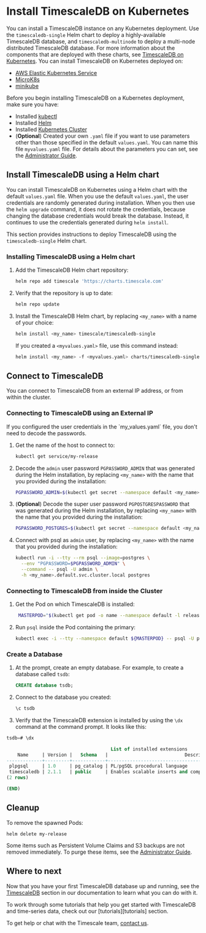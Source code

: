 # Install TimescaleDB on Kubernetes
You can install a TimescaleDB instance on any Kubernetes deployment. Use the `timescaledb-single` Helm chart to deploy a highly-available TimescaleDB database, and `timescaledb-multinode` to deploy a multi-node distributed TimescaleDB database.
For more information about the components that are deployed with these charts, see 
[TimescaleDB on Kubernetes][timescaledb-k8s].
You can install TimescaleDB on Kubernetes deployed on:
* [AWS Elastic Kubernetes Service][aws-eks]
* [MicroK8s][microk8s-install]
* [minikube][minikube-install]

Before you begin installing TimescaleDB on a Kubernetes deployment, make sure you have:
* Installed [kubectl][kubectl-install]
* Installed [Helm][helm-install]
* Installed [Kubernetes Cluster][kubernetes-install]
* (**Optional**) Created your own `.yaml` file if you want to use parameters other than those specified in the default `values.yaml`. You can name this file `myvalues.yaml` file. For details about the parameters you can set, see  the [Administrator Guide][admin-guide].


## Install TimescaleDB using a Helm chart
You can install TimescaleDB on Kubernetes using a Helm chart with the default `values.yaml` file. 
When you use the default `values.yaml`, the user credentials are randomly generated during installation.
When you then use the `helm upgrade` command, it does not rotate the credentials, because changing the database credentials would break the database. Instead, it continues to use the credentials generated during `helm install`.

This section provides instructions to deploy TimescaleDB using the `timescaledb-single` Helm chart.

<procedure>

### Installing TimescaleDB using a Helm chart
1.  Add the TimescaleDB Helm chart repository:
    ```bash
    helm repo add timescale 'https://charts.timescale.com'
    ```
1.  Verify that the repository is up to date:
    ```bash
    helm repo update
    ```
1.  Install the TimescaleDB Helm chart, by replacing `<my_name>` with a name of your choice:
    ```bash
    helm install <my_name> timescale/timescaledb-single
    ```
    If you created a `<myvalues.yaml>` file, use this command instead:
    ```bash
    helm install <my_name> -f <myvalues.yaml> charts/timescaledb-single
    ```

</procedure> 

## Connect to TimescaleDB
You can connect to TimescaleDB from an external IP address, or from within the cluster.

<procedure>

### Connecting to TimescaleDB using an External IP

<highlight type="note">
If you configured the user credentials in the `my_values.yaml` file, you don't need to decode the passwords.
</highlight>

1. Get the name of the host to connect to:
    ```bash
    kubectl get service/my-release
    ```
1. Decode the `admin` user password `PGPASSWORD_ADMIN` that was generated during the Helm installation, by replacing `<my_name>` with the name that you provided during the installation:
    ```bash
    PGPASSWORD_ADMIN=$(kubectl get secret --namespace default <my_name>-credentials -o jsonpath="{.data.PATRONI_admin_PASSWORD}" | base64 --decode)
    ``` 
1. (**Optional**) Decode the super user password `PGPOSTGRESPASSWORD` that was generated during the Helm installation, by replacing `<my_name>` with the name that you provided during the installation:
    ```bash
    PGPASSWORD_POSTGRES=$(kubectl get secret --namespace default <my_name>-credentials -o jsonpath="{.data.PATRONI_SUPERUSER_PASSWORD}" | base64 --decode)
    ```
1. Connect with psql as `admin` user, by replacing `<my_name>` with the name that you provided during the installation:
    ```bash
    kubectl run -i --tty --rm psql --image=postgres \
      --env "PGPASSWORD=$PGPASSWORD_ADMIN" \
      --command -- psql -U admin \
      -h <my_name>.default.svc.cluster.local postgres
    ```
    
</procedure>

<procedure>

### Connecting to TimescaleDB from inside the Cluster
1. Get the Pod on which TimescaleDB is installed:
   ```bash
    MASTERPOD="$(kubectl get pod -o name --namespace default -l release=test,role=master)"
    ```
1. Run `psql` inside the Pod containing the primary:
    ```bash
    kubectl exec -i --tty --namespace default ${MASTERPOD} -- psql -U postgres
    ```

</procedure>

<procedure>

### Create a Database

1.  At the prompt, create an empty database. For example, to create a database
    called `tsdb`:
    ```sql
    CREATE database tsdb;
    ```
1.  Connect to the database you created:
    ```sql
    \c tsdb
    ```
1. Verify that the TimescaleDB extension is installed by using the `\dx`
command at the command prompt. It looks like this:
```sql
tsdb=# \dx

                                      List of installed extensions
    Name     | Version |   Schema   |                            Description                            
-------------+---------+------------+-------------------------------------------------------------------
 plpgsql     | 1.0     | pg_catalog | PL/pgSQL procedural language
 timescaledb | 2.1.1   | public     | Enables scalable inserts and complex queries for time-series data
(2 rows)

(END)
```

## Cleanup

To remove the spawned Pods:
```console
helm delete my-release
```
Some items such as Persistent Volume Claims and S3 backups are not removed immediately. To purge these items, see the [Administrator Guide][admin-guide].

## Where to next
Now that you have your first TimescaleDB database up and running, see
the [TimescaleDB][tsdb-docs] section in our documentation to learn what
you can do with it.

To work through some tutorials that help you get started with
TimescaleDB and time-series data, check out our [tutorials][tutorials] section.

To get help or chat with the Timescale team, [contact us][contact].


[kubectl-install]: https://kubernetes.io/docs/tasks/tools/
[kubernetes-install]: https://kubernetes.io/docs/setup/
[helm-install]: https://helm.sh/docs/intro/install/
[minikube-install]: https://minikube.sigs.k8s.io/docs/start/
[aws-eks]: https://docs.aws.amazon.com/eks/latest/userguide/getting-started.html
[microk8s-install]: https://microk8s.io/docs/getting-started
[contact]: https://www.timescale.com/contact
[tsdb-docs]: timescaledb/:currentVersion:/
[admin-guide]: https://github.com/timescale/timescaledb-kubernetes/blob/master/charts/timescaledb-single/admin-guide.md
[timescaledb-k8s]: timescaledb/:currentVersion:/overview/core-concepts/timescale-kubenetes